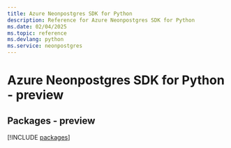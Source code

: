 ```yaml
---
title: Azure Neonpostgres SDK for Python
description: Reference for Azure Neonpostgres SDK for Python
ms.date: 02/04/2025
ms.topic: reference
ms.devlang: python
ms.service: neonpostgres
---
```

# Azure Neonpostgres SDK for Python - preview
## Packages - preview
[!INCLUDE [packages](neonpostgres-index.md)]